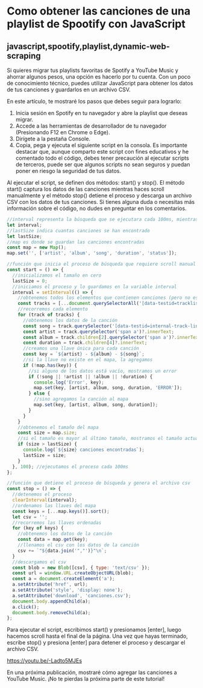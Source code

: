 # Como obtener las canciones de una playlist de Spootify con JavaScript

## javascript,spootify,playlist,dynamic-web-scraping

Si quieres migrar tus playlists favoritas de Spotify a YouTube Music y ahorrar algunos pesos, una opción es hacerlo por tu cuenta. Con un poco de conocimiento técnico, puedes utilizar JavaScript para obtener los datos de tus canciones y guardarlos en un archivo CSV.

En este artículo, te mostraré los pasos que debes seguir para lograrlo:

1. Inicia sesión en Spotify en tu navegador y abre la playlist que deseas migrar.
1. Accede a las herramientas de desarrollador de tu navegador (Presionando F12 en Chrome o Edge).
1. Dirígete a la pestaña Console.
1. Copia, pega y ejecuta el siguiente script en la consola. Es importante destacar que, aunque comparto este script con fines educativos y he comentado todo el código, debes tener precaución al ejecutar scripts de terceros, puede ser que algunos scripts no sean seguros y puedan poner en riesgo la seguridad de tus datos.

Al ejecutar el script, se definen dos métodos: start() y stop(). El método start() captura los datos de las canciones mientras haces scroll manualmente y el método stop() detiene el proceso y descarga un archivo CSV con los datos de tus canciones. Si tienes alguna duda o necesitas más información sobre el código, no dudes en preguntar en los comentarios.

```javascript
//interval representa la búsqueda que se ejecutara cada 100ms, mientras hacemos el scroll manual
let interval;
//lastSize indica cuantas canciones se han encontrado
let lastSize;
//map es donde se guardan las canciones encontradas
const map = new Map();
map.set('', ['artist', 'album', 'song', 'duration', 'status']);

//función que inicia el proceso de búsqueda que requiere scroll manual
const start = () => {
  //inicializamos el tamaño en cero
  lastSize = 0;
  //iniciamos el proceso y lo guardamos en la variable interval
  interval = setInterval(() => {
    //obtenemos todos los elementos que contienen canciones (pero no es la lista completa, hay que hacer scroll)
    const tracks = [...document.querySelectorAll('[data-testid=tracklist-row]')];
    //recorremos cada elemento
    for (track of tracks) {
      //obtenemos los datos de la canción
      const song = track.querySelector('[data-testid=internal-track-link]')?.innerText;
      const artist = track.querySelector('span a')?.innerText;
      const album = track.children[2].querySelector('span a')?.innerText;
      const duration = track.children[4]?.innerText;
      //creamos una llave única para cada canción
      const key = `${artist} - ${album} - ${song}`;
      //si la llave no existe en el mapa, la agregamos
      if (!map.has(key)) {
        //si alguno de los datos está vacío, mostramos un error
        if (!song || !artist || !album || !duration) {
          console.log('Error', key);
          map.set(key, [artist, album, song, duration, 'ERROR']);
        } else {
          //sino agregamos la canción al mapa
          map.set(key, [artist, album, song, duration]);
        }
      }
    }
    //obtenemos el tamaño del mapa
    const size = map.size;
    //si el tamaño es mayor al último tamaño, mostramos el tamaño actual y actualizamos el último tamaño
    if (size > lastSize) {
      console.log(`${size} canciones encontradas`);
      lastSize = size;
    }
  }, 100); //ejecutamos el proceso cada 100ms
};

//función que detiene el proceso de búsqueda y genera el archivo csv
const stop = () => {
  //detenemos el proceso
  clearInterval(interval);
  //ordenamos las llaves del mapa
  const keys = [...map.keys()].sort();
  let csv = '';
  //recorremos las llaves ordenadas
  for (key of keys) {
    //obtenemos los datos de la canción
    const data = map.get(key);
    //llenamos el csv con los datos de la canción
    csv += `"${data.join('","')}"\n`;
  }
  //descargamos el csv
  const blob = new Blob([csv], { type: 'text/csv' });
  const url = window.URL.createObjectURL(blob);
  const a = document.createElement('a');
  a.setAttribute('href', url);
  a.setAttribute('style', 'display: none');
  a.setAttribute('download', 'canciones.csv');
  document.body.appendChild(a);
  a.click();
  document.body.removeChild(a);
};
```

Para ejecutar el script, escribimos start() y presionamos [enter], luego hacemos scroll hasta el final de la página. Una vez que hayas terminado, escribe stop() y presiona [enter] para detener el proceso y descargar el archivo CSV.

https://youtu.be/-Ladto5MJEs

En una próxima publicación, mostraré cómo agregar las canciones a YouTube Music. ¡No te pierdas la próxima parte de este tutorial!

